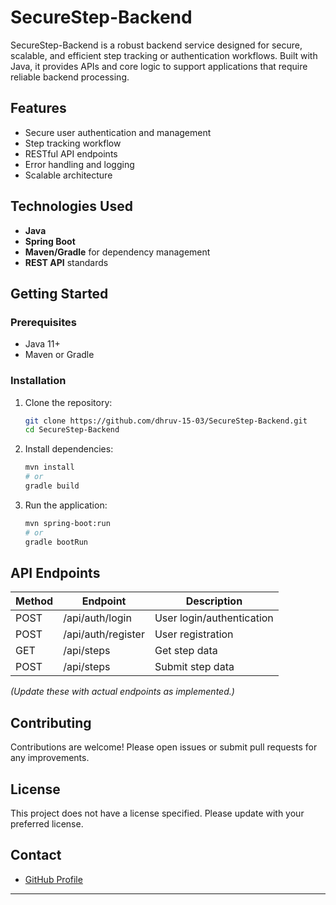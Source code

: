 # SecureStep-Backend

SecureStep-Backend is a robust backend service designed for secure, scalable, and efficient step tracking or authentication workflows. Built with Java, it provides APIs and core logic to support applications that require reliable backend processing.

## Features

- Secure user authentication and management
- Step tracking workflow
- RESTful API endpoints
- Error handling and logging
- Scalable architecture

## Technologies Used

- **Java**
- **Spring Boot**
- **Maven/Gradle** for dependency management
- **REST API** standards

## Getting Started

### Prerequisites

- Java 11+
- Maven or Gradle

### Installation

1. Clone the repository:
   ```bash
   git clone https://github.com/dhruv-15-03/SecureStep-Backend.git
   cd SecureStep-Backend
   ```
2. Install dependencies:
   ```bash
   mvn install
   # or
   gradle build
   ```
3. Run the application:
   ```bash
   mvn spring-boot:run
   # or
   gradle bootRun
   ```

## API Endpoints

| Method | Endpoint          | Description                |
|--------|-------------------|----------------------------|
| POST   | /api/auth/login   | User login/authentication  |
| POST   | /api/auth/register| User registration          |
| GET    | /api/steps        | Get step data              |
| POST   | /api/steps        | Submit step data           |

*(Update these with actual endpoints as implemented.)*

## Contributing

Contributions are welcome! Please open issues or submit pull requests for any improvements.

## License

This project does not have a license specified. Please update with your preferred license.

## Contact

- [GitHub Profile](https://github.com/dhruv-15-03)

---

